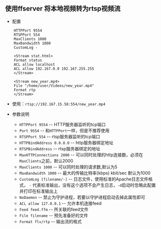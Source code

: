 ## 使用ffserver 将本地视频转为rtsp视频流

+ 配置

```
    HTTPPort 9554
    RTSPPort 554
    MaxClients 1000
    MaxBandwidth 1000
    CustomLog -

    <Stream stat.html>
    Format status
    ACL allow localhost
    ACL allow 192.167.0.0 192.167.255.255
    </Stream>

    <Stream new_year.mp4>
    File "/home/user/Videos/new_year.mp4"
    Format rtp
    </Stream>
```

+ 使用：`rtsp://192.167.15.58:554/new_year.mp4`

+ 参数说明
  - `HTTPPort 9554` -- HTTP服务器监听的tcp端口
  - `Port 9554` -- 和`HTTPPort`一样，但是不推荐使用
  - `RTSPPort 554` -- rtsp服务器监听的tcp端口
  - `HTTPBindAddress 0.0.0.0` -- http服务器绑定地址
  - `RTSPBindAddress` -- rtsp服务器绑定的地址
  - `MaxHTTPConnections 2000` -- 可以同时处理的http连接数，必须在`MaxClients`之前，默认2000
  - `MaxClients 1000` -- 可以同时处理的请求数,默认为5
  - `MaxBandwidth 1000` -- 最大的传输比特率(kbps) kbit/sec 默认为1000
  - `CustomLog [filename/-]` -- 日志文件，使用标准的Apache日志文件格式， `-` 代表标准输出，没有这个选项不会产生日志，`-d`启动时忽略此配置并打印在标准输出上
  - `NoDaemon` -- 禁止为守护进程，若要以守护进程启动去掉此属性即可
  - `ACL allow 127.0.0.1` -- 允许本机连接feed
  - `Feed feed.ffm` -- 所关联的feed文件
  - `File filename` -- 预先准备好的文件
  - `Format flv/rtp` -- 输出流的格式